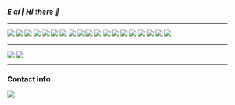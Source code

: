 <!DOCTYPE html>
<html>
    <head>
        <link rel="stylesheet" href="https://cdnjs.cloudflare.com/ajax/libs/font-awesome/4.7.0/css/font-awesome.min.css">
    </head>
    <body>
        <h3><b><i>E aí | Hi there 👋</i></b></h3>
        <hr>
        <div class="row">
            <img src="https://img.shields.io/badge/C++-informational?style=for-the-badge&logo=cplusplus&logoColor=white&color=00599C">
            <img src="https://img.shields.io/badge/CSharp-informational?style=for-the-badge&logo=csharp&logoColor=white&color=512BD4">
            <img src="https://img.shields.io/badge/Unity-informational?style=for-the-badge&logo=unity&logoColor=white&color=000000">
            <img src="https://img.shields.io/badge/C-informational?style=for-the-badge&logo=C&logoColor=white&color=A8B9CC">
            <img src="https://img.shields.io/badge/Python-informational?style=for-the-badge&logo=python&logoColor=white&color=3776AB">
            <img src="https://img.shields.io/badge/Git-informational?style=for-the-badge&logo=Git&logoColor=white&color=F05032">
            <img src="https://img.shields.io/badge/Haskell-informational?style=for-the-badge&logo=haskell&logoColor=white&color=5D4F85">
<!--             <img src="https://img.shields.io/badge/Lisp-informational?style=for-the-badge&logo=lisp&logoColor=white&color=FFFFFF"> -->
<!--             <img src="https://img.shields.io/badge/Prolog-informational?style=for-the-badge&logo=prolog&logoColor=white&color=ee2023"> -->
            <img src="https://img.shields.io/badge/HTML-informational?style=for-the-badge&logo=html5&logoColor=white&color=E34F26">
            <img src="https://img.shields.io/badge/Bash-informational?style=for-the-badge&logo=gnu-bash&logoColor=white&color=4EAA25">
            <img src="https://img.shields.io/badge/SQLite-informational?style=for-the-badge&logo=sqlite&logoColor=white&color=003B57">
            <img src="https://img.shields.io/badge/Cypress-informational?style=for-the-badge&logo=cypress&logoColor=white&color=17202C">
            <img src="https://img.shields.io/badge/Java-informational?style=for-the-badge&logo=java&logoColor=white&color=ec2023">
            <img src="https://img.shields.io/badge/PostgreSQL-informational?style=for-the-badge&logo=postgresql&logoColor=white&color=4169E1">
            <img src="https://img.shields.io/badge/Javascript-informational?style=for-the-badge&logo=javascript&logoColor=white&color=F7DF1E">
            <img src="https://img.shields.io/badge/Typescript-informational?style=for-the-badge&logo=typescript&logoColor=white&color=3178C6">
            <img src="https://img.shields.io/badge/Css-informational?style=for-the-badge&logo=css3&logoColor=white&color=1572B6">
<!--             <img src="https://img.shields.io/badge/Docker-informational?style=for-the-badge&logo=Docker&logoColor=white&color=2496ED"> -->
<!--             <img src="https://img.shields.io/badge/Unreal-informational?style=for-the-badge&logo=unrealengine&logoColor=white&color=0E1128"> -->
<!--             <img src="https://img.shields.io/badge/Rust-informational?style=for-the-badge&logo=rust&logoColor=white&color=000000"> -->
<!--             <img src="https://img.shields.io/badge/OpenGL-informational?style=for-the-badge&logo=opengl&logoColor=white&color=5586A4"> -->
            <img src="https://img.shields.io/badge/Spring-informational?style=for-the-badge&logo=spring&logoColor=white&color=6DB33F">
            <img src="https://img.shields.io/badge/React-informational?style=for-the-badge&logo=react&logoColor=white&color=61DAFB">
            <img src="https://img.shields.io/badge/Angular-informational?style=for-the-badge&logo=angular&logoColor=white&color=DD0031">
<!--             <img src="https://img.shields.io/badge/Solidity-informational?style=for-the-badge&logo=solidity&logoColor=white&color=363636"> -->
<!--             <img src="https://img.shields.io/badge/Kotlin-informational?style=for-the-badge&logo=kotlin&logoColor=white&color=7F52FF"> -->
        </div>
        <hr>
        <div class="row">
            <img align="center" src="https://github-readme-stats.vercel.app/api/top-langs/?username=ErFer7&theme=tokyonight&layout=donut-vertical&langs_count=10&count_private=true&hide_border=true"/>
            <img align="center" src="https://github-readme-stats.vercel.app/api/?username=ErFer7&theme=tokyonight&show_icons=true&count_private=true&include_all_commits=true&hide_border=true&show=reviews,discussions_started,discussions_answered,prs_merged,prs_merged_percentage"/>
        </div>
        <hr>
        <h3><b>Contact info</b></h3>
        <div>
            <a href = "mailto:ericfernandes7@gmail.com">
                <img src="https://img.shields.io/badge/-Gmail-%23333?style=for-the-badge&logo=gmail&logoColor=white" target="_blank">
            </a>
            <!--
            <a href="https://www.linkedin.com/in/eric-fernandes7/" target="_blank"><img src="https://img.shields.io/badge/-LinkedIn-%230077B5?style=for-the-badge&logo=linkedin&logoColor=white" target="_blank"></a>
            -->
        </div>
    </body>
</html>
